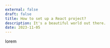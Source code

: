 ```yaml
---
external: false
draft: false
title: How to set up a React project?
description: It's a beautiful world out there.
date: 2023-11-05
---
```

lorem